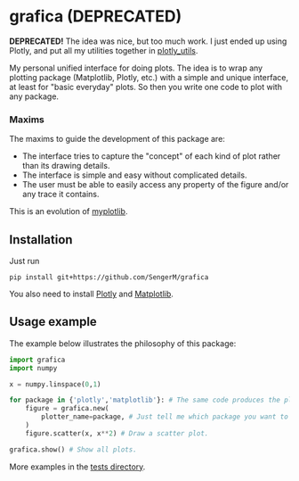 # grafica (DEPRECATED)

**DEPRECATED!** The idea was nice, but too much work. I just ended up using Plotly, and put all my utilities together in [plotly_utils](https://github.com/SengerM/plotly_utils).

My personal unified interface for doing plots. The idea is to wrap any plotting package (Matplotlib, Plotly, etc.) with a simple and unique interface, at least for "basic everyday" plots. So then you write one code to plot with any package.

### Maxims

The maxims to guide the development of this package are:

- The interface tries to capture the "concept" of each kind of plot rather than its drawing details.
- The interface is simple and easy without complicated details.
- The user must be able to easily access any property of the figure and/or any trace it contains.

This is an evolution of [myplotlib](https://github.com/SengerM/myplotlib).

## Installation
Just run
```
pip install git+https://github.com/SengerM/grafica
```
You also need to install [Plotly](https://plotly.com/python/) and [Matplotlib](https://matplotlib.org/).

## Usage example

The example below illustrates the philosophy of this package:
```Python
import grafica
import numpy

x = numpy.linspace(0,1)

for package in {'plotly','matplotlib'}: # The same code produces the plot with each package.
	figure = grafica.new(
		plotter_name=package, # Just tell me which package you want to use, I'll take care of the rest.
	)
	figure.scatter(x, x**2) # Draw a scatter plot.

grafica.show() # Show all plots.

```
More examples in the [tests directory](tests/plotter_tests).
